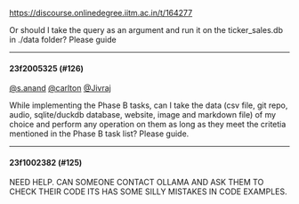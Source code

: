 https://discourse.onlinedegree.iitm.ac.in/t/164277

Or should I take the query as an argument and run it on the ticker_sales.db in ./data folder? Please guide</p><hr>

<h4>23f2005325 (#126)</h4>
<p><a class="mention" href="/u/s.anand">@s.anand</a> <a class="mention" href="/u/carlton">@carlton</a> <a class="mention" href="/u/jivraj">@Jivraj</a></p>
<p>While implementing the Phase B tasks, can I take the data (csv file, git repo, audio, sqlite/duckdb database, website, image and markdown file) of my choice and perform any operation on them as long as they meet the critetia mentioned in the Phase B task list? Please guide.</p><hr>

<h4>23f1002382 (#125)</h4>
<p>NEED HELP. CAN SOMEONE CONTACT OLLAMA AND ASK THEM TO CHECK THEIR CODE ITS HAS SOME SILLY MISTAKES IN CODE EXAMPLES.